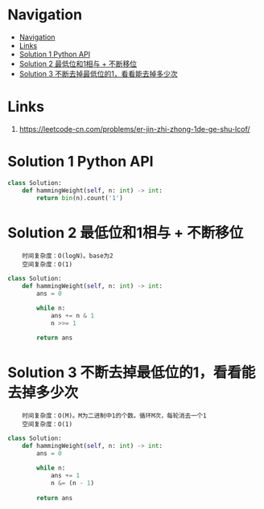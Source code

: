 # Navigation
- [Navigation](#navigation)
- [Links](#links)
- [Solution 1 Python API](#solution-1-python-api)
- [Solution 2 最低位和1相与 + 不断移位](#solution-2-%e6%9c%80%e4%bd%8e%e4%bd%8d%e5%92%8c1%e7%9b%b8%e4%b8%8e--%e4%b8%8d%e6%96%ad%e7%a7%bb%e4%bd%8d)
- [Solution 3 不断去掉最低位的1，看看能去掉多少次](#solution-3-%e4%b8%8d%e6%96%ad%e5%8e%bb%e6%8e%89%e6%9c%80%e4%bd%8e%e4%bd%8d%e7%9a%841%e7%9c%8b%e7%9c%8b%e8%83%bd%e5%8e%bb%e6%8e%89%e5%a4%9a%e5%b0%91%e6%ac%a1)

# Links
1. https://leetcode-cn.com/problems/er-jin-zhi-zhong-1de-ge-shu-lcof/

# Solution 1 Python API
```python
class Solution:
    def hammingWeight(self, n: int) -> int:
        return bin(n).count('1')
```

# Solution 2 最低位和1相与 + 不断移位
```
    时间复杂度：O(logN)。base为2
    空间复杂度：O(1)
```
```python
class Solution:
    def hammingWeight(self, n: int) -> int:
        ans = 0

        while n:
            ans += n & 1
            n >>= 1

        return ans
```

# Solution 3 不断去掉最低位的1，看看能去掉多少次
```
    时间复杂度：O(M)。M为二进制中1的个数。循环M次，每轮消去一个1
    空间复杂度：O(1)
```
```python
class Solution:
    def hammingWeight(self, n: int) -> int:
        ans = 0

        while n:
            ans += 1
            n &= (n - 1)
        
        return ans
```